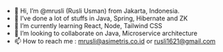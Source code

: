 - 👋 Hi, I’m @mrusli (Rusli Usman) from Jakarta, Indonesia.
- 👀 I’ve done a lot of stuffs in Java, Spring, Hibernate and ZK
- 🌱 I’m currently learning React, Node, Tailwind CSS
- 💞️ I’m looking to collaborate on Java, Microservice architecture
- 📫 How to reach me : mrusli@asimetris.co.id or rusli1621@gmail.com

<!---
mrusli/mrusli is a ✨ special ✨ repository because its `README.md` (this file) appears on your GitHub profile.
You can click the Preview link to take a look at your changes.
--->
